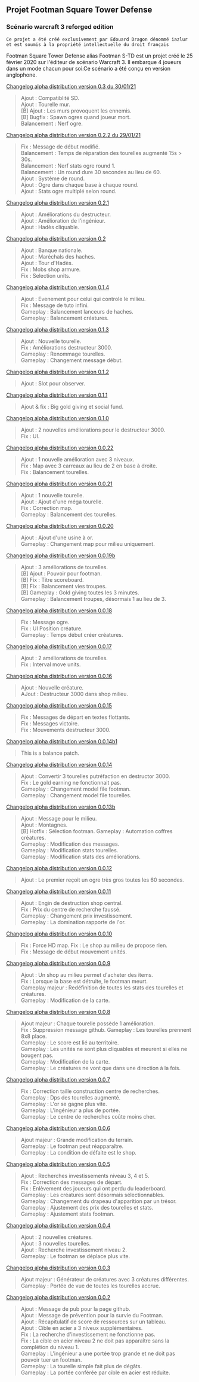 ## Projet Footman Square Tower Defense
### Scénario warcraft 3 reforged edition

`
Ce projet a été créé exclusivement par Edouard Dragon dénommé iazlur et est soumis à la propriété intellectuelle du droit français
`

Footman Square Tower Defense alias Footman S-TD est un projet créé le 25 février 2020 sur l'éditeur de scénario Warcraft 3. Il embarque 4 joueurs dans un mode chacun pour soi.Ce scénario a été conçu en version anglophone.

[Changelog alpha distribution version 0.3 du 30/01/21](https://github.com/IazLur/footman-td)

> Ajout : Compatiblité SD.\
> Ajout : Tourelle mur.\
> [B] Ajout : Les murs provoquent les ennemis.\
> [B] Bugfix : Spawn ogres quand joueur mort.\
> Balancement : Nerf ogre.

[Changelog alpha distribution version 0.2.2 du 29/01/21](https://github.com/IazLur/footman-td)

> Fix : Message de début modifié.\
> Balancement : Temps de réparation des tourelles augmenté 15s > 30s.\
> Balancement : Nerf stats ogre round 1.\
> Balancement : Un round dure 30 secondes au lieu de 60.\
> Ajout : Système de round.\
> Ajout : Ogre dans chaque base à chaque round.\
> Ajout : Stats ogre multiplé selon round.

[Changelog alpha distribution version 0.2.1](https://github.com/IazLur/footman-td)

> Ajout : Améliorations du destructeur.\
> Ajout : Amélioration de l'ingénieur.\
> Ajout : Hadès cliquable.

[Changelog alpha distribution version 0.2](https://github.com/IazLur/footman-td)

> Ajout : Banque nationale.\
> Ajout : Maréchals des haches.\
> Ajout : Tour d'Hadès.\
> Fix : Mobs shop armure.\
> Fix : Selection units.

[Changelog alpha distribution version 0.1.4](https://github.com/IazLur/footman-td)

> Ajout : Evenement pour celui qui controle le milieu.\
> Fix : Message de tuto infini.\
> Gameplay : Balancement lanceurs de haches.\
> Gameplay : Balancement créatures.

[Changelog alpha distribution version 0.1.3](https://github.com/IazLur/footman-td)

> Ajout : Nouvelle tourelle.\
> Fix : Améliorations destructeur 3000.\
> Gameplay : Renommage tourelles.\
> Gameplay : Changement message début.

[Changelog alpha distribution version 0.1.2](https://github.com/IazLur/footman-td)

> Ajout : Slot pour observer.

[Changelog alpha distribution version 0.1.1](https://github.com/IazLur/footman-td)

> Ajout & fix : Big gold giving et social fund.

[Changelog alpha distribution version 0.1.0](https://github.com/IazLur/footman-td/blob/master/Footman%20Square%20TD%20-%20Official%200.1.0.w3m)

> Ajout : 2 nouvelles améliorations pour le destructeur 3000.\
> Fix : UI.

[Changelog alpha distribution version 0.0.22](https://github.com/IazLur/footman-td/blob/master/Footman%20Square%20TD%20-%20Official%200.0.22.w3m)

> Ajout : 1 nouvelle amélioration avec 3 niveaux.\
> Fix : Map avec 3 carreaux au lieu de 2 en base à droite.\
> Fix : Balancement tourelles.

[Changelog alpha distribution version 0.0.21](https://github.com/IazLur/footman-td/blob/master/Footman%20Square%20TD%20-%20Official%200.0.21.w3m)

> Ajout : 1 nouvelle tourelle.\
> Ajout : Ajout d'une méga tourelle.\
> Fix : Correction map.\
> Gameplay : Balancement des tourelles.

[Changelog alpha distribution version 0.0.20](https://github.com/IazLur/footman-td/blob/master/Footman%20Square%20TD%20-%20Official%200.0.20.w3m)

> Ajout : Ajout d'une usine à or.\
> Gameplay : Changement map pour milieu uniquement.

[Changelog alpha distribution version 0.0.19b](https://github.com/IazLur/footman-td/blob/master/Footman%20Square%20TD%20-%20Official%200.0.19b.w3m)

> Ajout : 3 améliorations de tourelles.\
> [B] Ajout : Pouvoir pour footman.\
> [B] Fix : Titre scoreboard.\
> [B] Fix : Balancement vies troupes.\
> [B] Gameplay : Gold giving toutes les 3 minutes.\
> Gameplay : Balancement troupes, désormais 1 au lieu de 3.

[Changelog alpha distribution version 0.0.18](https://github.com/IazLur/footman-td/blob/master/Footman%20Square%20TD%20-%20Official%200.0.18.w3m)

> Fix : Message ogre.\
> Fix : UI Position créature.\
> Gameplay : Temps début créer créatures.

[Changelog alpha distribution version 0.0.17](https://github.com/IazLur/footman-td/blob/master/Footman%20Square%20TD%20-%20Official%200.0.17.w3m)

> Ajout : 2 améliorations de tourelles.\
> Fix : Interval move units.

[Changelog alpha distribution version 0.0.16](https://github.com/IazLur/footman-td/blob/master/Footman%20Square%20TD%20-%20Official%200.0.16.w3m)

> Ajout : Nouvelle créature.\
> AJout : Destructeur 3000 dans shop milieu.

[Changelog alpha distribution version 0.0.15](https://github.com/IazLur/footman-td/blob/master/Footman%20Square%20TD%20-%20Official%200.0.15.w3m)

> Fix : Messages de départ en textes flottants.\
> Fix : Messages victoire.\
> Fix : Mouvements destructeur 3000.

[Changelog alpha distribution version 0.0.14b1](https://github.com/IazLur/footman-td/blob/master/Footman%20Square%20TD%20-%20Official%200.0.14b1.w3m)

> This is a balance patch.

[Changelog alpha distribution version 0.0.14](https://github.com/IazLur/footman-td/blob/master/Footman%20Square%20TD%20-%20Official%200.0.14.w3m)

> Ajout : Convertir 3 tourelles putréfaction en destructor 3000.\
> Fix : Le gold earning ne fonctionnait pas.\
> Gameplay : Changement model file footman.\
> Gameplay : Changement model file tourelles.

[Changelog alpha distribution version 0.0.13b](https://github.com/IazLur/footman-td/blob/master/Footman%20Square%20TD%20-%20Official%200.0.13b.w3m)

> Ajout : Message pour le milieu.\
> Ajout : Montagnes.\
> [B] Hotfix : Sélection footman.
> Gameplay : Automation coffres créatures.\
> Gameplay : Modification des messages.\
> Gameplay : Modification stats tourelles.\
> Gameplay : Modification stats des améliorations.

[Changelog alpha distribution version 0.0.12](https://github.com/IazLur/footman-td/blob/master/Footman%20Square%20TD%20-%20Official%200.0.12.w3m)

> Ajout : Le premier reçoit un ogre très gros toutes les 60 secondes.

[Changelog alpha distribution version 0.0.11](https://github.com/IazLur/footman-td/blob/master/Footman%20Square%20TD%20-%20Official%200.0.11.w3m)

> Ajout : Engin de destruction shop central.\
> Fix : Prix du centre de recherche faussé.\
> Gameplay : Changement prix investissement.\
> Gameplay : La domination rapporte de l'or.

[Changelog alpha distribution version 0.0.10](https://github.com/IazLur/footman-td/blob/master/Footman%20Square%20TD%20-%20Official%200.0.10.w3m)

> Fix : Force HD map.
> Fix : Le shop au milieu de propose rien.\
> Fix : Message de début mouvement unités.

[Changelog alpha distribution version 0.0.9](https://github.com/IazLur/footman-td/blob/master/Footman%20Square%20TD%20-%20Official%200.0.9.w3m)

> Ajout : Un shop au milieu permet d'acheter des items.\
> Fix : Lorsque la base est détruite, le footman meurt.\
> Gameplay majeur : Redéfinition de toutes les stats des tourelles et créatures.\
> Gameplay : Modification de la carte.

[Changelog alpha distribution version 0.0.8](https://github.com/IazLur/footman-td/blob/master/Footman%20Square%20TD%20-%20Official%200.0.8.w3m)

> Ajout majeur : Chaque tourelle possède 1 amélioration.\
> Fix : Suppression message github.
> Gameplay : Les tourelles prennent 8x8 place.\
> Gameplay : Le score est lié au territoire.\
> Gameplay : Les unités ne sont plus cliquables et meurent si elles ne bougent pas.\
> Gameplay : Modification de la carte.\
> Gameplay : Le créatures ne vont que dans une direction à la fois.

[Changelog alpha distribution version 0.0.7](https://github.com/IazLur/footman-td/blob/master/Footman%20Square%20TD%20-%20Official%200.0.7.w3m)

> Fix : Correction taille construction centre de recherches.\
> Gameplay : Dps des tourelles augmenté.\
> Gameplay : L'or se gagne plus vite.\
> Gameplay : L'ingénieur a plus de portée.\
> Gameplay : Le centre de recherches coûte moins cher.

[Changelog alpha distribution version 0.0.6](https://github.com/IazLur/footman-td/blob/master/Footman%20Square%20TD%20-%20Official%200.0.6.w3m)

> Ajout majeur : Grande modification du terrain.\
> Gameplay : Le footman peut réapparaître.\
> Gameplay : La condition de défaite est le shop.

[Changelog alpha distribution version 0.0.5](https://github.com/IazLur/footman-td/blob/master/Footman%20Square%20TD%20-%20Official%200.0.5.w3m)

> Ajout : Recherches investissements niveau 3, 4 et 5.\
> Fix : Correction des messages de départ.\
> Fix : Enlèvement des joueurs qui ont perdu du leaderboard.\
> Gameplay : Les créatures sont désormais sélectionnables.\
> Gameplay : Changement du drapeau d'apparition par un trésor.\
> Gameplay : Ajustement des prix des tourelles et stats.\
> Gameplay : Ajustement stats footman.

[Changelog alpha distribution version 0.0.4](https://github.com/IazLur/footman-td/blob/master/Footman%20Square%20TD%20-%20Official%200.0.4.w3m)

> Ajout : 2 nouvelles créatures.\
> Ajout : 3 nouvelles tourelles.\
> Ajout : Recherche investissement niveau 2.\
> Gameplay : Le footman se déplace plus vite.

[Changelog alpha distribution version 0.0.3](https://github.com/IazLur/footman-td/blob/master/Footman%20Square%20TD%20-%20Official%200.0.3.w3m)

> Ajout majeur : Générateur de créatures avec 3 créatures différentes.\
> Gameplay : Portée de vue de toutes les tourelles accrue.

[Changelog alpha distribution version 0.0.2](https://github.com/IazLur/footman-td/blob/master/Footman%20Square%20TD%20-%20Official%200.0.2.w3m)

> Ajout : Message de pub pour la page github.\
> Ajout : Message de prévention pour la survie du Footman.\
> Ajout : Récapitulatif de score de ressources sur un tableau.\
> Ajout : Cible en acier a 3 niveux supplémentaires.\
> Fix : La recherche d'investissement ne fonctionne pas.\
> Fix : La cible en acier niveau 2 ne doit pas apparaître sans la complétion du niveau 1.\
> Gameplay : L'ingénieur a une portée trop grande et ne doit pas pouvoir tuer un footman.\
> Gameplay : La tourelle simple fait plus de dégâts.\
> Gameplay : La portée conférée par cible en acier est réduite.